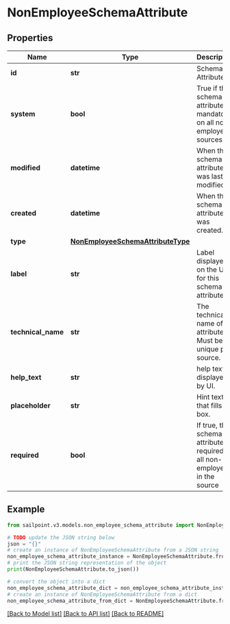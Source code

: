 # NonEmployeeSchemaAttribute


## Properties

Name | Type | Description | Notes
------------ | ------------- | ------------- | -------------
**id** | **str** | Schema Attribute Id | [optional] 
**system** | **bool** | True if this schema attribute is mandatory on all non-employees sources. | [optional] [default to False]
**modified** | **datetime** | When the schema attribute was last modified. | [optional] 
**created** | **datetime** | When the schema attribute was created. | [optional] 
**type** | [**NonEmployeeSchemaAttributeType**](NonEmployeeSchemaAttributeType.md) |  | 
**label** | **str** | Label displayed on the UI for this schema attribute. | 
**technical_name** | **str** | The technical name of the attribute. Must be unique per source. | 
**help_text** | **str** | help text displayed by UI. | [optional] 
**placeholder** | **str** | Hint text that fills UI box. | [optional] 
**required** | **bool** | If true, the schema attribute is required for all non-employees in the source | [optional] [default to False]

## Example

```python
from sailpoint.v3.models.non_employee_schema_attribute import NonEmployeeSchemaAttribute

# TODO update the JSON string below
json = "{}"
# create an instance of NonEmployeeSchemaAttribute from a JSON string
non_employee_schema_attribute_instance = NonEmployeeSchemaAttribute.from_json(json)
# print the JSON string representation of the object
print(NonEmployeeSchemaAttribute.to_json())

# convert the object into a dict
non_employee_schema_attribute_dict = non_employee_schema_attribute_instance.to_dict()
# create an instance of NonEmployeeSchemaAttribute from a dict
non_employee_schema_attribute_from_dict = NonEmployeeSchemaAttribute.from_dict(non_employee_schema_attribute_dict)
```
[[Back to Model list]](../README.md#documentation-for-models) [[Back to API list]](../README.md#documentation-for-api-endpoints) [[Back to README]](../README.md)


